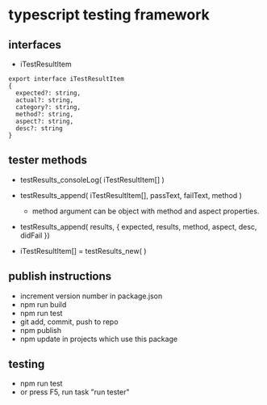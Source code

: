 # typescript testing framework

## interfaces
* iTestResultItem
```
export interface iTestResultItem
{
  expected?: string,
  actual?: string,
  category?: string,
  method?: string,
  aspect?: string,
  desc?: string
}
```

## tester methods
* testResults_consoleLog( iTestResultItem[] )
* testResults_append( iTestResultItem[], passText, failText, method )
  * method argument can be object with method and aspect properties.
* testResults_append( results, { expected, results, method, aspect, desc, didFail })

* iTestResultItem[] = testResults_new( )

## publish instructions
* increment version number in package.json
* npm run build
* npm run test
* git add, commit, push to repo
* npm publish
* npm update in projects which use this package

## testing 
* npm run test
* or press F5, run task "run tester"
